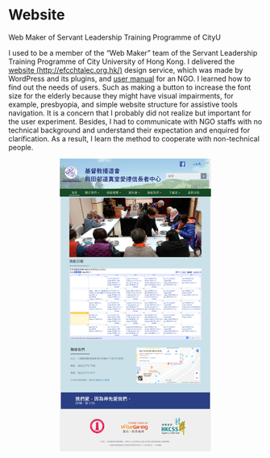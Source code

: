 # Website
Web Maker of Servant Leadership Training Programme of CityU

I used to be a member of the “Web Maker” team of the Servant Leadership Training Programme of City University of Hong Kong. I delivered the [website (http://efcchtalec.org.hk/)](http://efcchtalec.org.hk/) design service, which was made by WordPress and its plugins, and [user manual](https://github.com/ericwong0318/Website/blob/master/wordpress%20user%20manual.pdf) for an NGO.  I learned how to find out the needs of users. Such as making a button to increase the font size for the elderly because they might have visual impairments, for example, presbyopia, and simple website structure for assistive tools navigation. It is a concern that I probably did not realize but important for the user experiment. Besides, I had to communicate with NGO staffs with no technical background and understand their expectation and enquired for clarification. As a result, I learn the method to cooperate with non-technical people.

<p align="center">
  <img src="images/websiteNGO.png" width="300">
</p>

